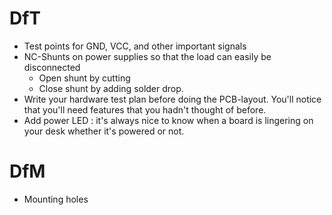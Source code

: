 # DfT
* Test points for GND, VCC, and other important signals
* NC-Shunts on power supplies so that the load can easily be disconnected
  * Open shunt by cutting
  * Close shunt by adding solder drop.
* Write your hardware test plan before doing the PCB-layout.  You'll notice that you'll need features that you hadn't thought of before.
* Add power LED : it's always nice to know when a board is lingering on your desk whether it's powered or not.

# DfM
* Mounting holes
